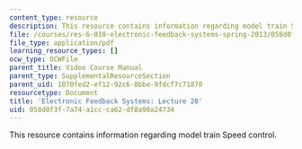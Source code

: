```yaml
---
content_type: resource
description: This resource contains information regarding model train Speed control.
file: /courses/res-6-010-electronic-feedback-systems-spring-2013/058d0f3f7a74a1ccca62df8a90a24734_MITRES_6-010S13_lec20.pdf
file_type: application/pdf
learning_resource_types: []
ocw_type: OCWFile
parent_title: Video Course Manual
parent_type: SupplementalResourceSection
parent_uid: 1870fed2-ef12-92c6-8bbe-9fdcf7c71870
resourcetype: Document
title: 'Electronic Feedback Systems: Lecture 20'
uid: 058d0f3f-7a74-a1cc-ca62-df8a90a24734
---
```

This resource contains information regarding model train Speed control.

